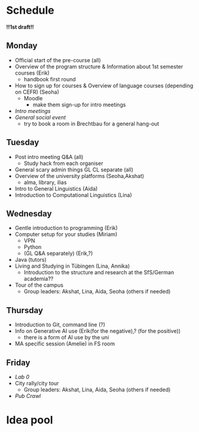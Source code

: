 # Schedule

**!!1st draft!!**

## Monday
- Official start of the pre-course (all)
- Overview of the program structure & Information about 1st semester courses (Erik)
  - handbook first round
- How to sign up for courses & Overview of language courses (depending on CEFR) (Seoha)
  - Moodle
    - make them sign-up for intro meetings
- *Intro meetings*
- *General social event*
  - try to book a room in Brechtbau for a general hang-out  

## Tuesday
- Post intro meeting Q&A (all)
  - Study hack from each organiser
- General scary admin things GL CL separate (all)
- Overview of the university platforms (Seoha,Akshat)
  - alma, library, ilias 
- Intro to General Linguistics (Aida)
- Introduction to Computational Linguistics (Lina)

## Wednesday
- Gentle introduction to programming (Erik)
- Computer setup for your studies (Miriam)
  - VPN
  - Python
  -  (GL Q&A separately) (Erik,?)
- Java (tutors)
- Living and Studying in Tübingen (Lina, Annika)
  - Introduction to the structure and research at the SfS/German academia??
- Tour of the campus
  - Group leaders: Akshat, Lina, Aida, Seoha (others if needed)

## Thursday
- Introduction to Git, command line (?)
- Info on Generative AI use (Erik(for the negative),? (for the positive))
  - there is a form of AI use by the uni  
- MA specific session (Amelie) in FS room

## Friday
- *Lab 0*
- City rally/city tour
  - Group leaders: Akshat, Lina, Aida, Seoha (others if needed)
- *Pub Crawl*

# Idea pool
